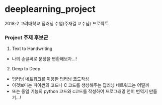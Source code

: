 # deeplearning_project
2018-2 고려대학교 딥러닝 수업(주재걸 교수님) 프로젝트

### Project 주제 후보군

1. Text to Handwriting
- 나의 손글씨로 문장을 변환해보자...!

2. Deep to Deep
- 딥러닝 네트워크를 이용한 딥러닝 코드작성
- 이것보다는 파이썬의 코드나 C 코드를 생성해주는 딥러닝 네트워크는 어떨까
- 또는 동일 기능의 python 코드와 c코드를 작성하여 프로그래밍 언어 번역기 만들기...!